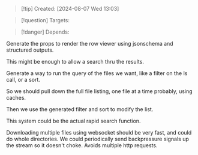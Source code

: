 
>[!tip] Created: [2024-08-07 Wed 13:03]

>[!question] Targets: 

>[!danger] Depends: 

Generate the props to render the row viewer using jsonschema and structured outputs.

This might be enough to allow a search thru the results.

Generate a way to run the query of the files we want, like a filter on the ls call, or a sort.

So we should pull down the full file listing, one file at a time probably, using caches.

Then we use the generated filter and sort to modify the list.

This system could be the actual rapid search function.

Downloading multiple files using websocket should be very fast, and could do whole directories.
We could periodically send backpressure signals up the stream so it doesn't choke.
Avoids multiple http requests.